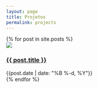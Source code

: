 ```yaml
---
layout: page
title: Projetos
permalink: projects
---
```


<div>
  {% for post in site.posts %}
    <div class="flex justify-start">
      <img class="h-50" src="{{site.baseurl}}/assets/projects/{{ post.title }.png">
      <div>
        <h3><a href="{{site.baseurl}}{{ post.url }}">{{ post.title }}</a></h3>
        <div class="text-sm text-gray-400">{{post.date | date: "%B %-d, %Y"}}</div>
      </div> 
    </div>
  {% endfor %}
</div>


